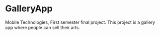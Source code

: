 # GalleryApp
Mobile Technologies, First semester final project. This project is a gallery app where people can sell their arts.
